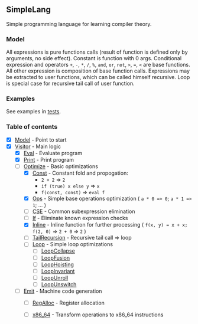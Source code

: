 ## SimpleLang

Simple programming language for learning compiler theory.

### Model

All expressions is pure functions calls (result of function is defined only by arguments, no side effect).
Constant is function with 0 args.
Conditional expression and operators `+`, `-`, `*`, `/`, `%`, `and`, `or`, `not`, `>`, `=`, `<` are base functions.
All other expression is composition of base function calls.
Expressions may be extracted to user functions, which can be called himself recursive.
Loop is special case for recursive tail call of user function.

### Examples

See examples in [tests](https://github.com/snrostov/simplelang/tree/master/src/test/kotlin/org/srostov/simplelang/visitor/optimize).

### Table of contents
 
  - [x] [Model](src/main/kotlin/org/srostov/simplelang/Model.kt) - Point to start
  - [x] [Visitor]() - Main logic
      - [x] [Eval]() - Evaluate program
      - [x] [Print]() - Print program
      - [ ] [Optimize]() - Basic optimizations
          - [x] [Const]() - Constant fold and propogation:
              - `2 + 2` => `2`
              - `if (true) x else y` => `x`
              - `f(const, const)` => `eval f`        
          - [x] [Ops]() - Simple base operations optimization ( `a * 0 => 0`; `a * 1 => 1`; ... )
          - [ ] [CSE]() - Common subexpression elimination
          - [ ] [If]() - Eliminate known expression checks
          - [x] [Inline]() - Inline function for further processing ( `f(x, y) = x + x; f(2, 0)` => `2 + 0` => `2` )
          - [ ] [TailRecursion]() - Recursive tail call => loop
          - [ ] [Loop]() - Simple loop optimizations 
            - [ ] [LoopCollapse]()
            - [ ] [LoopFusion]()
            - [ ] [LoopHoisting]()
            - [ ] [LoopInvariant]()
            - [ ] [LoopUnroll]()
            - [ ] [LoopUnswitch]()
      - [ ] [Emit]() - Machine code generation
          - [ ] [RegAlloc]() - Register allocation
          - [ ] [x86_64]() - Transform operations to x86_64 instructions

